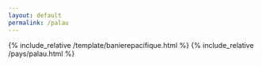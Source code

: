 ```yaml
---
layout: default
permalink: /palau
---
```


{% include_relative /template/banierepacifique.html %}
{% include_relative /pays/palau.html %}
